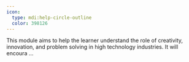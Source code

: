 ```yaml
---
icon:
  type: mdi:help-circle-outline
  color: 398126
---
```


This module aims to help the learner understand the role of creativity, innovation, and problem solving in high technology industries. It will encoura ... 
